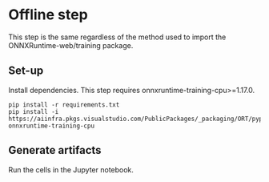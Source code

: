 # Offline step

This step is the same regardless of the method used to import the ONNXRuntime-web/training package. 

## Set-up

Install dependencies. This step requires onnxruntime-training-cpu>=1.17.0. 
```
pip install -r requirements.txt
pip install -i https://aiinfra.pkgs.visualstudio.com/PublicPackages/_packaging/ORT/pypi/simple/ onnxruntime-training-cpu
```

## Generate artifacts

Run the cells in the Jupyter notebook.
